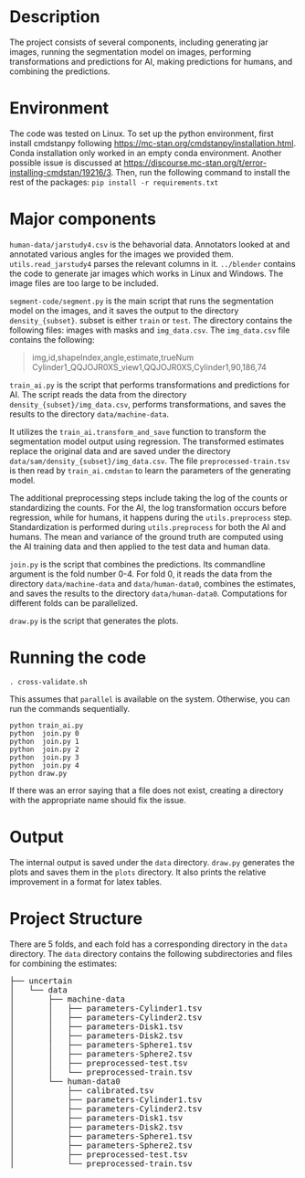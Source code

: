 # Description
The project consists of several components, including generating jar images, running the segmentation model on images, performing transformations and predictions for AI, making predictions for humans, and combining the predictions.

# Environment
The code was tested on Linux. To set up the python environment, first install cmdstanpy following https://mc-stan.org/cmdstanpy/installation.html. Conda installation only worked in an empty conda environment. Another possible issue is discussed at https://discourse.mc-stan.org/t/error-installing-cmdstan/19216/3. Then, run the following command to install the rest of the packages:
`pip install -r requirements.txt`

# Major components
`human-data/jarstudy4.csv` is the behavorial data. Annotators looked at and annotated various angles for the images we provided them. `utils.read_jarstudy4` parses the relevant columns in it.
`../blender` contains the code to generate jar images which works in Linux and Windows. The image files are too large to be included.


`segment-code/segment.py` is the main script that runs the segmentation model on the images, and it saves the output to the directory `density_{subset}`. subset is either `train` or `test`. The directory contains the following files: images with masks and `img_data.csv`.
The `img_data.csv` file contains the following:
> img,id,shapeIndex,angle,estimate,trueNum
Cylinder1_QQJOJR0XS_view1,QQJOJR0XS,Cylinder1,90,186,74

`train_ai.py` is the script that performs transformations and predictions for AI. The script reads the data from the directory `density_{subset}/img_data.csv`, performs transformations, and saves the results to the directory `data/machine-data`.

It utilizes the `train_ai.transform_and_save` function to transform the segmentation model output using regression. The transformed estimates replace the original data and are saved under the directory `data/sam/density_{subset}/img_data.csv`.
The file `preprocessed-train.tsv` is then read by `train_ai.cmdstan` to learn the parameters of the generating model.
<!-- The `utils.preprocess` function is responsible for preprocessing the training and test data. It takes the input data from the directory `train_test_dir / f"density_{subset}/img_data{fold}.csv"`, performs the necessary preprocessing steps, and saves the results to the directory `results_dir / f"preprocessed-{subset}.tsv"`. -->

The additional preprocessing steps include taking the log of the counts or standardizing the counts. For the AI, the log transformation occurs before regression, while for humans, it happens during the `utils.preprocess` step. Standardization is performed during `utils.preprocess` for both the AI and humans. The mean and variance of the ground truth are computed using the AI training data and then applied to the test data and human data.

`join.py` is the script that combines the predictions. Its commandline argument is the fold number 0-4. For fold 0, it reads the data from the directory `data/machine-data` and `data/human-data0`, combines the estimates, and saves the results to the directory `data/human-data0`. Computations for different folds can be parallelized.

`draw.py` is the script that generates the plots.

# Running the code
`. cross-validate.sh`

This assumes that `parallel` is available on the system. Otherwise, you can run the commands sequentially. 
```
python train_ai.py 
python  join.py 0
python  join.py 1
python  join.py 2
python  join.py 3
python  join.py 4
python draw.py 
```
If there was an error saying that a file does not exist, creating a directory with the appropriate name should fix the issue. 

# Output
The internal output is saved under the `data` directory. `draw.py` generates the plots and saves them in the `plots` directory. It also prints the relative improvement in a format for latex tables.

# Project Structure
There are 5 folds, and each fold has a corresponding directory in the `data` directory. The `data` directory contains the following subdirectories and files for combining the estimates: 


<pre>
├── uncertain
│   └── data
│       ├── machine-data
│       │   ├── parameters-Cylinder1.tsv
│       │   ├── parameters-Cylinder2.tsv
│       │   ├── parameters-Disk1.tsv
│       │   ├── parameters-Disk2.tsv
│       │   ├── parameters-Sphere1.tsv
│       │   ├── parameters-Sphere2.tsv
│       │   ├── preprocessed-test.tsv
│       │   └── preprocessed-train.tsv
│       └── human-data0
│           ├── calibrated.tsv
│           ├── parameters-Cylinder1.tsv
│           ├── parameters-Cylinder2.tsv
│           ├── parameters-Disk1.tsv
│           ├── parameters-Disk2.tsv
│           ├── parameters-Sphere1.tsv
│           ├── parameters-Sphere2.tsv
│           ├── preprocessed-test.tsv
│           └── preprocessed-train.tsv
</pre>

